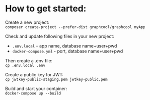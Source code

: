 # How to get started:

Create a new project: \
`composer create-project --prefer-dist graphcool/graphcool myApp` 

Check and update following files in your new project:
* `.env.local` - app name, database name+user+pwd
* `docker-compose.yml` - port, database name+user+pwd

Then create a .env file: \
`cp .env.local .env`

Create a public key for JWT: \
`cp jwtkey-public-staging.pem jwtkey-public.pem`

Build and start your container: \
`docker-compose up --build`
